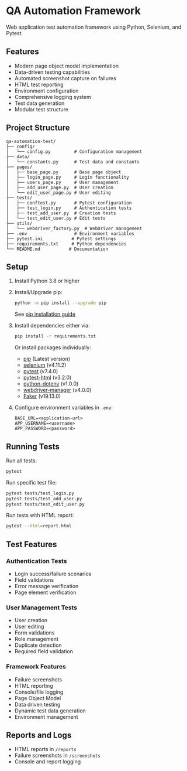 # QA Automation Framework

Web application test automation framework using Python, Selenium, and Pytest.

## Features

- Modern page object model implementation
- Data-driven testing capabilities
- Automated screenshot capture on failures
- HTML test reporting
- Environment configuration
- Comprehensive logging system
- Test data generation
- Modular test structure

## Project Structure

```
qa-automation-test/
├── config/
│   └── config.py         # Configuration management
├── data/
│   └── constants.py      # Test data and constants
├── pages/
│   ├── base_page.py      # Base page object
│   ├── login_page.py     # Login functionality
│   ├── users_page.py     # User management
│   ├── add_user_page.py  # User creation
│   └── edit_user_page.py # User editing
├── tests/
│   ├── conftest.py       # Pytest configuration
│   ├── test_login.py     # Authentication tests
│   ├── test_add_user.py  # Creation tests
│   └── test_edit_user.py # Edit tests
├── utils/
│   └── webdriver_factory.py  # WebDriver management
├── .env                  # Environment variables
├── pytest.ini           # Pytest settings
├── requirements.txt     # Python dependencies
└── README.md           # Documentation
```

## Setup

1. Install Python 3.8 or higher
2. Install/Upgrade pip:
   ```bash
   python -m pip install --upgrade pip
   ```
   See [pip installation guide](https://pypi.org/project/pip/)

3. Install dependencies either via:
   ```bash
   pip install -r requirements.txt
   ```
   Or install packages individually:
   - [pip](https://pypi.org/project/pip/) (Latest version)
   - [selenium](https://pypi.org/project/selenium/) (v4.11.2)
   - [pytest](https://pypi.org/project/pytest/) (v7.4.0)
   - [pytest-html](https://pypi.org/project/pytest-html/) (v3.2.0)
   - [python-dotenv](https://pypi.org/project/python-dotenv/) (v1.0.0)
   - [webdriver-manager](https://pypi.org/project/webdriver-manager/) (v4.0.0)
   - [Faker](https://pypi.org/project/Faker/) (v19.13.0)

4. Configure environment variables in `.env`:
   ```
   BASE_URL=<application-url>
   APP_USERNAME=<username>
   APP_PASSWORD=<password>
   ```

## Running Tests

Run all tests:
```bash
pytest
```

Run specific test file:
```bash
pytest tests/test_login.py
pytest tests/test_add_user.py
pytest tests/test_edit_user.py
```

Run tests with HTML report:
```bash
pytest --html=report.html
```

## Test Features

### Authentication Tests
- Login success/failure scenarios
- Field validations
- Error message verification
- Page element verification

### User Management Tests
- User creation
- User editing
- Form validations
- Role management
- Duplicate detection
- Required field validation

### Framework Features
- Failure screenshots
- HTML reporting
- Console/file logging
- Page Object Model
- Data driven testing
- Dynamic test data generation
- Environment management

## Reports and Logs

- HTML reports in `/reports`
- Failure screenshots in `/screenshots`
- Console and report logging